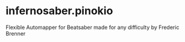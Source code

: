 # infernosaber.pinokio
Flexible Automapper for Beatsaber made for any difficulty by Frederic Brenner

